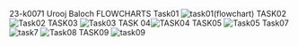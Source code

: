23-k0071 Urooj Baloch
FLOWCHARTS
Task01
![task01(flowchart)](https://github.com/Urooj-Baloch/PF-Fall-2023/assets/144048378/55506ad2-7e64-4fb8-9d9d-75499df37d48)
TASK02
![Task02](https://github.com/Urooj-Baloch/PF-Fall-2023/assets/144048378/fc491432-31ca-4443-b585-7355ac429e72)
TASK03
![Task03](https://github.com/Urooj-Baloch/PF-Fall-2023/assets/144048378/4db4a48b-1ade-4c9d-a556-d6ba3553d9a7)
TASK 04![ TASK04](https://github.com/Urooj-Baloch/PF-Fall-2023/assets/144048378/0ad56cb9-c68a-4c48-be87-1892958c53f9)
TASK05
![Task05](https://github.com/Urooj-Baloch/PF-Fall-2023/assets/144048378/24f2a2b0-67fc-4458-a65e-637d78d49674)
Task07![task7](https://github.com/Urooj-Baloch/PF-Fall-2023/assets/144048378/8479c93c-25d1-4d44-89c4-6b506eb35848)
![Task08](https://github.com/Urooj-Baloch/PF-Fall-2023/assets/144048378/c2ca46a4-e7e4-4605-b9d7-56f215447009)
TASK09
![task09](https://github.com/Urooj-Baloch/PF-Fall-2023/assets/144048378/73566d9e-0882-4f12-aec3-c9cf551658c3)
